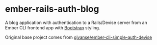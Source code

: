 ember-rails-auth-blog
============================

A blog application with authentication to a Rails/Devise server from an Ember CLI frontend app with [Bootstrap](http://getbootstrap.com/) styling. 

Original base project comes from [givanse/ember-cli-simple-auth-devise](https://github.com/givanse/ember-cli-simple-auth-devise)